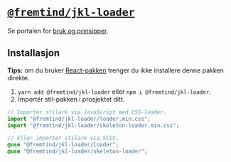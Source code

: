 # [`@fremtind/jkl-loader`](https://jokul.fremtind.no/komponenter/loader)

Se portalen for [bruk og prinsipper](https://jokul.fremtind.no/komponenter/loader).

## Installasjon

**Tips:** om du bruker [React-pakken](../loader-react/) trenger du ikke installere denne pakken direkte.

1. `yarn add @fremtind/jkl-loader` eller `npm i @fremtind/jkl-loader`.
2. Importér stil-pakken i prosjektet ditt.

```js
// Importer stilark via JavaScript med CSS-loader.
import "@fremtind/jkl-loader/loader.min.css";
import "@fremtind/jkl-loader/skeleton-loader.min.css";
```

```scss
// Eller importer stilark via SCSS.
@use "@fremtind/jkl-loader/loader";
@use "@fremtind/jkl-loader/skeleton-loader";
```
